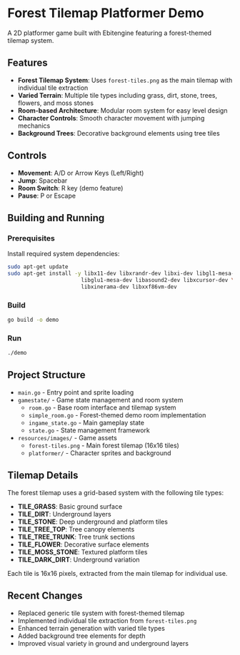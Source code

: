 # Forest Tilemap Platformer Demo

A 2D platformer game built with Ebitengine featuring a forest-themed tilemap system.

## Features

- **Forest Tilemap System**: Uses `forest-tiles.png` as the main tilemap with individual tile extraction
- **Varied Terrain**: Multiple tile types including grass, dirt, stone, trees, flowers, and moss stones
- **Room-based Architecture**: Modular room system for easy level design
- **Character Controls**: Smooth character movement with jumping mechanics
- **Background Trees**: Decorative background elements using tree tiles

## Controls

- **Movement**: A/D or Arrow Keys (Left/Right)
- **Jump**: Spacebar
- **Room Switch**: R key (demo feature)
- **Pause**: P or Escape

## Building and Running

### Prerequisites

Install required system dependencies:

```bash
sudo apt-get update
sudo apt-get install -y libx11-dev libxrandr-dev libxi-dev libgl1-mesa-dev \
                       libglu1-mesa-dev libasound2-dev libxcursor-dev \
                       libxinerama-dev libxxf86vm-dev
```

### Build

```bash
go build -o demo
```

### Run

```bash
./demo
```

## Project Structure

- `main.go` - Entry point and sprite loading
- `gamestate/` - Game state management and room system
  - `room.go` - Base room interface and tilemap system
  - `simple_room.go` - Forest-themed demo room implementation
  - `ingame_state.go` - Main gameplay state
  - `state.go` - State management framework
- `resources/images/` - Game assets
  - `forest-tiles.png` - Main forest tilemap (16x16 tiles)
  - `platformer/` - Character sprites and background

## Tilemap Details

The forest tilemap uses a grid-based system with the following tile types:

- **TILE_GRASS**: Basic ground surface
- **TILE_DIRT**: Underground layers
- **TILE_STONE**: Deep underground and platform tiles
- **TILE_TREE_TOP**: Tree canopy elements
- **TILE_TREE_TRUNK**: Tree trunk sections
- **TILE_FLOWER**: Decorative surface elements
- **TILE_MOSS_STONE**: Textured platform tiles
- **TILE_DARK_DIRT**: Underground variation

Each tile is 16x16 pixels, extracted from the main tilemap for individual use.

## Recent Changes

- Replaced generic tile system with forest-themed tilemap
- Implemented individual tile extraction from `forest-tiles.png`
- Enhanced terrain generation with varied tile types
- Added background tree elements for depth
- Improved visual variety in ground and underground layers